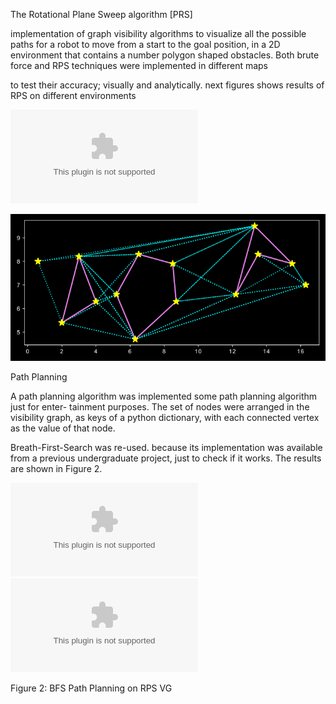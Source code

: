 ﻿The Rotational Plane Sweep algorithm [PRS] 
 
implementation of graph visibility algorithms to visualize all the possible paths for a robot to move from a start to the goal position, in a 2D environment that contains a number polygon shaped obstacles. Both brute force and RPS techniques were implemented in different maps

to test their accuracy; visually and analytically.  next figures shows results of RPS on different environments

[](env_3.eps)![](env_4.eps)
 

![](constellations.png)

Path Planning

A path planning algorithm was implemented some path planning algorithm just for enter- tainment purposes. The set of nodes were arranged in the visibility graph, as keys of a python dictionary, with each connected vertex as the value of that node.

Breath-First-Search was re-used. because its implementation was available from a previous undergraduate project, just to check if it works. The results are shown in Figure 2.

![](env_2.eps)![](env_2_path.eps)

Figure 2: BFS Path Planning on RPS VG
